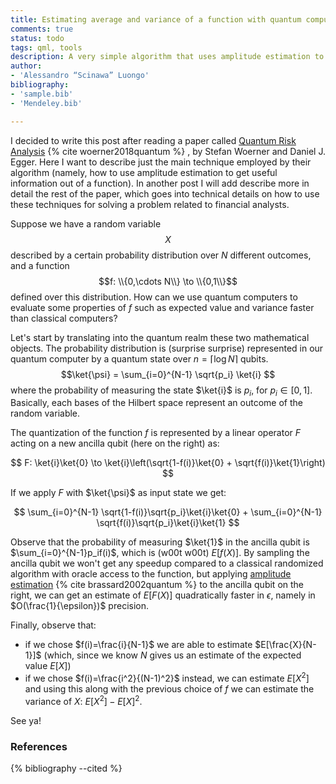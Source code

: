 ```yaml
---
title: Estimating average and variance of a function with quantum computer
comments: true 
status: todo
tags: qml, tools
description: A very simple algorithm that uses amplitude estimation to evaluate faster mean and average of a function that we access through an oracle. 
author:
- 'Alessandro “Scinawa” Luongo'
bibliography:
- 'sample.bib'
- 'Mendeley.bib'

---
```


I  decided to write this post after reading a paper called [Quantum Risk Analysis](https://arxiv.org/abs/1806.06893) {% cite woerner2018quantum %} , by Stefan Woerner and Daniel J. Egger. Here I want to describe just the main technique employed by their algorithm (namely, how to use amplitude estimation to get useful information out of a function). In another post I will add describe more in detail the rest of the paper, which goes into technical details on how to use these techniques for solving a problem related to financial analysts.

Suppose we have a random variable $$X$$ described by a certain probability distribution over $N$ different outcomes, and a function $$f: \\{0,\cdots N\\} \to \\{0,1\\}$$ defined over this distribution. How can we use quantum computers to evaluate some properties of $f$ such as expected value and variance faster than classical computers?

Let's start by translating into the quantum realm these two mathematical objects. The probability distribution is (surprise surprise) represented in our quantum computer by a quantum state over $n=\lceil \log N \rceil$ qubits. 
$$\ket{\psi} = \sum_{i=0}^{N-1} \sqrt{p_i} \ket{i} $$
where the probability of measuring the state $\ket{i}$ is $p_i,$ for $p_i \in [0, 1]$. Basically, each bases of the Hilbert space represent an outcome of the random variable. 

The quantization of the function $f$ is represented by a linear operator $F$ acting on a new ancilla qubit  (here on the right) as:

$$ F: \ket{i}\ket{0} \to \ket{i}\left(\sqrt{1-f(i)}\ket{0} + \sqrt{f(i)}\ket{1}\right) $$

If we apply $F$ with $\ket{\psi}$ as input state we get:

$$ \sum_{i=0}^{N-1} \sqrt{1-f(i)}\sqrt{p_i}\ket{i}\ket{0} + \sum_{i=0}^{N-1} \sqrt{f(i)}\sqrt{p_i}\ket{i}\ket{1} $$

Observe that the probability of measuring $\ket{1}$ in the ancilla qubit is $\sum_{i=0}^{N-1}p_if(i)$, which is (w00t w00t) $E[f(X)]$. 
By sampling the ancilla qubit we won't get any speedup compared to a classical randomized algorithm with oracle access to the function, but applying [amplitude estimation](https://arxiv.org/abs/quant-ph/0005055) {% cite brassard2002quantum %} to the ancilla qubit on the right, we can get an estimate of $E[F(X)]$ quadratically faster in $\epsilon$, namely in $O(\frac{1}{\epsilon})$ precision.

Finally, observe that:

-  if we chose $f(i)=\frac{i}{N-1}$ we are able to estimate $E[\frac{X}{N-1}]$ (which, since we know $N$ gives us an estimate of the expected value $E[X]$)
- if we chose $f(i)=\frac{i^2}{(N-1)^2}$ instead, we can estimate $E[X^2]$ and using this along with the previous choice of $f$ we can estimate the variance of $X$: $E[X^2] - E[X]^2$.


See ya!

### References

{% bibliography --cited %}
